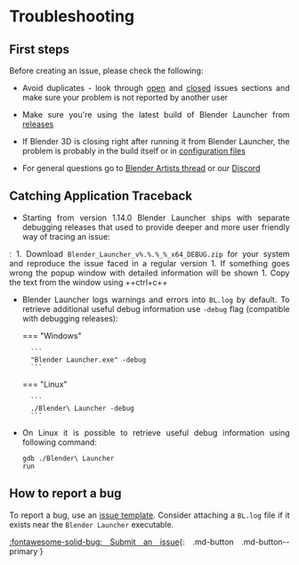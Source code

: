 <style>body {text-align: justify}</style>

# Troubleshooting

## First steps

Before creating an issue, please check the following:

* Avoid duplicates - look through [open](https://github.com/Victor-IX/Blender-Launcher/issues) and [closed](https://github.com/Victor-IX/Blender-Launcher/issues?q=is%3Aissue+is%3Aclosed) issues sections and make sure your problem is not reported by another user

* Make sure you're using the latest build of Blender Launcher from [releases](https://github.com/Victor-IX/Blender-Launcher/releases)

* If Blender 3D is closing right after running it from Blender Launcher, the problem is probably in the build itself or in [configuration files](https://docs.blender.org/manual/en/2.83/advanced/blender_directory_layout.html)

* For general questions go to [Blender Artists thread](https://blenderartists.org/t/blender-launcher-standalone-software-client) or our [Discord](https://discord.gg/3jrTZFJkTd)

## Catching Application Traceback

* Starting from version 1.14.0 Blender Launcher ships with separate debugging releases that used to provide deeper and more user friendly way of tracing an issue:

:   1. Download `Blender_Launcher_v%.%.%_%_x64_DEBUG.zip` for your system and reproduce the issue faced in a regular version
    1. If something goes wrong the popup window with detailed information will be shown
    1. Copy the text from the window using ++ctrl+c++

* Blender Launcher logs warnings and errors into `BL.log` by default. To retrieve additional useful debug information use `-debug` flag (compatible with debugging releases):

    === "Windows"

        ```
        "Blender Launcher.exe" -debug
        ```

    === "Linux"

        ```
        ./Blender\ Launcher -debug
        ```

* On Linux it is possible to retrieve useful debug information using following command:

    ```
    gdb ./Blender\ Launcher
    run
    ```

## How to report a bug

To report a bug, use an [issue template](https://github.com/Victor-IX/Blender-Launcher/issues/new?assignees=Victor-IX&labels=bug&template=bug_report.md&title=). Consider attaching a `BL.log` file if it exists near the `Blender Launcher` executable.

[:fontawesome-solid-bug: Submit an issue](https://github.com/Victor-IX/Blender-Launcher/issues/new?assignees=Victor-IX&labels=bug&template=bug_report.md&title=){: .md-button .md-button--primary }
